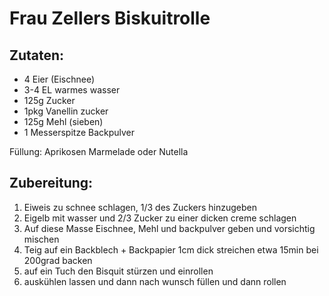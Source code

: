# Frau Zellers Biskuitrolle

## Zutaten: 
* 4 Eier (Eischnee) 
* 3-4 EL warmes wasser
* 125g Zucker 
* 1pkg Vanellin zucker
* 125g Mehl (sieben) 
* 1 Messerspitze Backpulver

Füllung: Aprikosen Marmelade oder Nutella
 
## Zubereitung: 

1. Eiweis zu schnee schlagen, 1/3 des Zuckers hinzugeben
2. Eigelb mit wasser und 2/3 Zucker zu einer dicken creme schlagen
3. Auf diese Masse Eischnee, Mehl und backpulver geben und vorsichtig mischen
4. Teig auf ein Backblech + Backpapier 1cm dick streichen etwa 15min bei 200grad backen
5. auf ein Tuch den Bisquit stürzen und einrollen
6. auskühlen lassen und dann nach wunsch füllen und dann rollen